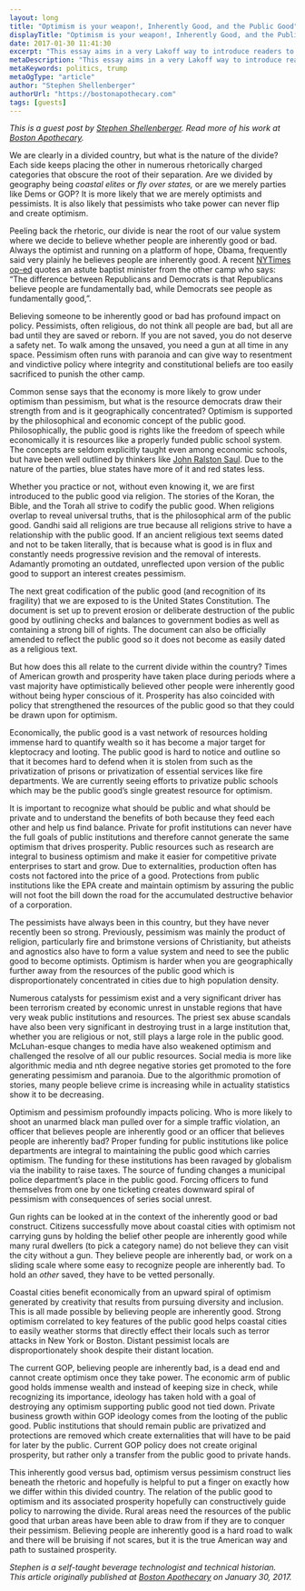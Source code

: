 ```yaml
---
layout: long
title: "Optimism is your weapon!, Inherently Good, and the Public Good"
displayTitle: "Optimism is your weapon!, Inherently Good, and the Public Good"
date: 2017-01-30 11:41:30
excerpt: "This essay aims in a very Lakoff way to introduce readers to key words that hopefully will stick and roll off the tongue when recalled. Its quality is also the product of being pressed for time but…"
metaDescription: "This essay aims in a very Lakoff way to introduce readers to key words that hopefully will stick and roll off the tongue when recalled. Its quality is also the product of being pressed for time but…"
metaKeywords: politics, trump
metaOgType: "article"
author: "Stephen Shellenberger"
authorUrl: "https://bostonapothecary.com"
tags: [guests]
---
```


<aside>
  <em>This is a guest post by
    <a href="https://twitter.com/b_apothecary" rel="nofollow">
    Stephen Shellenberger</a>. Read more of his work at
    <a href="https://bostonapothecary.com" rel="nofollow">Boston Apothecary</a>.
  </em>
</aside>

We are clearly in a divided country, but what is the nature of the divide? Each
side keeps placing the other in numerous rhetorically charged categories that
obscure the root of their separation. Are we divided by geography being _coastal
elites_ or _fly over states,_ or are we merely parties like Dems or GOP? It is
more likely that we are merely optimists and pessimists. It is also likely that
pessimists who take power can never flip and create optimism.

Peeling back the rhetoric, our divide is near the root of our value system where
we decide to believe whether people are inherently good or bad. Always the
optimist and running on a platform of hope, Obama, frequently said very plainly
he believes people are inherently good. A recent [NYTimes
op-ed](https://mobile.nytimes.com/2017/01/05/opinion/why-rural-america-voted-for-trump.html)
quotes an astute baptist minister from the other camp who says: “The
difference between Republicans and Democrats is that Republicans believe people
are fundamentally bad, while Democrats see people as fundamentally
good,”.

Believing someone to be inherently good or bad has profound impact
on policy. Pessimists, often religious, do not think all people are bad, but all
are bad until they are saved or reborn. If you are not saved, you do not deserve
a safety net. To walk among the unsaved, you need a gun at all time in any
space. Pessimism often runs with paranoia and can give way to resentment and
vindictive policy where integrity and constitutional beliefs are too easily
sacrificed to punish the other camp.

Common sense says that the economy is
more likely to grow under optimism than pessimism, but what is the resource
democrats draw their strength from and is it geographically concentrated?
Optimism is supported by the philosophical and economic concept of the public
good. Philosophically, the public good is rights like the freedom of speech
while economically it is resources like a properly funded public school system.
The concepts are seldom explicitly taught even among economic schools, but have
been well outlined by thinkers like [John Ralston
Saul](https://www.amazon.com/Unconscious-Civilization-John-Ralston-Saul/dp/0684871084/ref=sr_1_2?ie=UTF8&qid=1485716776&sr=8-2&keywords=john+ralston+saul).
Due to the nature of the parties, blue states have more of it and red states
less.

Whether you practice or not, without even knowing it, we are first
introduced to the public good via religion. The stories of the Koran, the Bible,
and the Torah all strive to codify the public good. When religions overlap to
reveal universal truths, that is the philosophical arm of the public good.
Gandhi said all religions are true because all religions strive to have a
relationship with the public good. If an ancient religious text seems dated and
not to be taken literally, that is because what is good is in flux and
constantly needs progressive revision and the removal of interests. Adamantly
promoting an outdated, unreflected upon version of the public good to support an
interest creates pessimism.

The next great codification of the public good
(and recognition of its fragility) that we are exposed to is the United States
Constitution. The document is set up to prevent erosion or deliberate
destruction of the public good by outlining checks and balances to government
bodies as well as containing a strong bill of rights. The document can also be
officially amended to reflect the public good so it does not become as easily
dated as a religious text.

But how does this all relate to the current divide
within the country? Times of American growth and prosperity have taken place
during periods where a vast majority have optimistically believed other people
were inherently good without being hyper conscious of it. Prosperity has also
coincided with policy that strengthened the resources of the public good so that
they could be drawn upon for optimism.

Economically, the public good is a
vast network of resources holding immense hard to quantify wealth so it has
become a major target for kleptocracy and looting. The public good is hard to
notice and outline so that it becomes hard to defend when it is stolen from such
as the privatization of prisons or privatization of essential services like fire
departments. We are currently seeing efforts to privatize public schools which
may be the public good’s single greatest resource for optimism.

It is
important to recognize what should be public and what should be private and to
understand the benefits of both because they feed each other and help us find
balance. Private for profit institutions can never have the full goals of public
institutions and therefore cannot generate the same optimism that drives
prosperity. Public resources such as research are integral to business optimism
and make it easier for competitive private enterprises to start and grow. Due to
externalities, production often has costs not factored into the price of a good.
Protections from public institutions like the EPA create and maintain optimism
by assuring the public will not foot the bill down the road for the accumulated
destructive behavior of a corporation.

The pessimists have always been in
this country, but they have never recently been so strong. Previously, pessimism
was mainly the product of religion, particularly fire and brimstone versions of
Christianity, but atheists and agnostics also have to form a value system and
need to see the public good to become optimists. Optimism is harder when you are
geographically further away from the resources of the public good which is
disproportionately concentrated in cities due to high population
density.

Numerous catalysts for pessimism exist and a very significant driver
has been terrorism created by economic unrest in unstable regions that have very
weak public institutions and resources. The priest sex abuse scandals have also
been very significant in destroying trust in a large institution that, whether
you are religious or not, still plays a large role in the public good.
McLuhan-esque changes to media have also weakened optimism and challenged the
resolve of all our public resources. Social media is more like algorithmic media
and nth degree negative stories get promoted to the fore generating pessimism
and paranoia. Due to the algorithmic promotion of stories, many people believe
crime is increasing while in actuality statistics show it to be
decreasing.

Optimism and pessimism profoundly impacts policing. Who is more
likely to shoot an unarmed black man pulled over for a simple traffic violation,
an officer that believes people are inherently good or an officer that believes
people are inherently bad? Proper funding for public institutions like police
departments are integral to maintaining the public good which carries optimism.
The funding for these institutions has been ravaged by globalism via the
inability to raise taxes. The source of funding changes a municipal police
department’s place in the public good. Forcing officers to fund themselves
from one by one ticketing creates downward spiral of pessimism with consequences
of series social unrest.

Gun rights can be looked at in the context of the
inherently good or bad construct. Citizens successfully move about coastal
cities with optimism not carrying guns by holding the belief other people are
inherently good while many rural dwellers (to pick a category name) do not
believe they can visit the city without a gun. They believe people are
inherently bad, or work on a sliding scale where some easy to recognize people
are inherently bad. To hold an _other_ saved, they have to be vetted
personally.

Coastal cities benefit economically from an upward spiral of
optimism generated by creativity that results from pursuing diversity and
inclusion. This is all made possible by believing people are inherently good.
Strong optimism correlated to key features of the public good helps coastal
cities to easily weather storms that directly effect their locals such as terror
attacks in New York or Boston. Distant pessimist locals are disproportionately
shook despite their distant location.

The current GOP, believing people are
inherently bad, is a dead end and cannot create optimism once they take power.
The economic arm of public good holds immense wealth and instead of keeping size
in check, while recognizing its importance, ideology has taken hold with a goal
of destroying any optimism supporting public good not tied down. Private
business growth within GOP ideology comes from the looting of the public good.
Public institutions that should remain public are privatized and protections are
removed which create externalities that will have to be paid for later by the
public. Current GOP policy does not create original prosperity, but rather only
a transfer from the public good to private hands.

This inherently good versus
bad, optimism versus pessimism construct lies beneath the rhetoric and hopefully
is helpful to put a finger on exactly how we differ within this divided country.
The relation of the public good to optimism and its associated prosperity
hopefully can constructively guide policy to narrowing the divide. Rural areas
need the resources of the public good that urban areas have been able to draw
from if they are to conquer their pessimism. Believing people are inherently
good is a hard road to walk and there will be bruising if not scares, but it is
the true American way and path to sustained prosperity.

<aside>
  <em>
    Stephen is a self-taught beverage technologist and technical historian.
    <br>
    This article originally published at
    <a href="https://www.bostonapothecary.com/optimism-is-your-weapon-inherently-good-and-the-public-good/"
      rel="nofollow">Boston Apothecary</a>
    on January 30, 2017.
  </em>
</aside>
